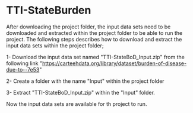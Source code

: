 # TTI-StateBurden

After downloading the project folder, the input data sets need to be downloaded and extracted within the project folder to be able to run the project. The following steps describes how to download and extract the input data sets within the project folder;

1- Download the input data set named "TTI-StateBoD_Input.zip" from the following link "https://carteehdata.org/library/dataset/burden-of-disease-due-to--7e53"

2- Create a folder with the name "Input" within the project folder

3- Extract "TTI-StateBoD_Input.zip" within the "Input" folder.


Now the input data sets are available for th project to run. 

